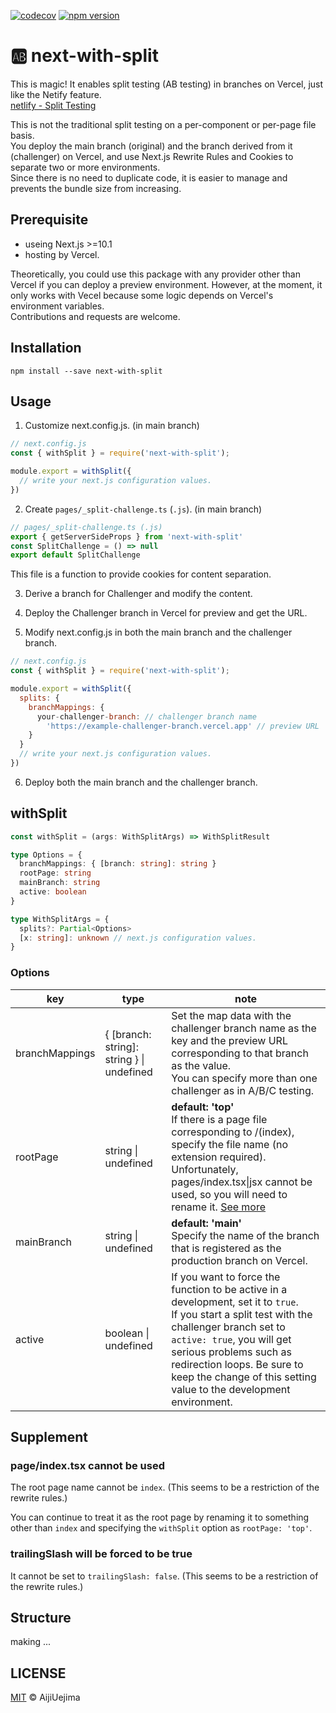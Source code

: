 [![codecov](https://codecov.io/gh/aiji42/next-with-split/branch/main/graph/badge.svg?token=P126VM3CI1)](https://codecov.io/gh/aiji42/next-with-split)
[![npm version](https://badge.fury.io/js/next-with-split.svg)](https://badge.fury.io/js/next-with-split)

# :ab: next-with-split

This is magic!  It enables split testing (AB testing) in branches on Vercel, just like the Netify feature.  
[netlify - Split Testing](https://docs.netlify.com/site-deploys/split-testing/)

This is not the traditional split testing on a per-component or per-page file basis.  
You deploy the main branch (original) and the branch derived from it (challenger) on Vercel, and use Next.js Rewrite Rules and Cookies to separate two or more environments.  
Since there is no need to duplicate code, it is easier to manage and prevents the bundle size from increasing.

## Prerequisite

- useing Next.js >=10.1
- hosting by Vercel.

Theoretically, you could use this package with any provider other than Vercel if you can deploy a preview environment. However, at the moment, it only works with Vecel because some logic depends on Vercel's environment variables.  
Contributions and requests are welcome.

## Installation

```
npm install --save next-with-split
```

## Usage
1. Customize next.config.js. (in main branch)
```js
// next.config.js
const { withSplit } = require('next-with-split');

module.export = withSplit({
  // write your next.js configuration values.
})
```

2. Create `pages/_split-challenge.ts` (`.js`). (in main branch)  
```ts
// pages/_split-challenge.ts (.js)
export { getServerSideProps } from 'next-with-split'
const SplitChallenge = () => null
export default SplitChallenge
```
This file is a function to provide cookies for content separation.

3. Derive a branch for Challenger and modify the content.

4. Deploy the Challenger branch in Vercel for preview and get the URL.

5. Modify next.config.js in both the main branch and the challenger branch.

```js
// next.config.js
const { withSplit } = require('next-with-split');

module.export = withSplit({
  splits: {
    branchMappings: {
      your-challenger-branch: // challenger branch name
        'https://example-challenger-branch.vercel.app' // preview URL
    }
  }
  // write your next.js configuration values.
})
```

6. Deploy both the main branch and the challenger branch.

## withSplit

```ts
const withSplit = (args: WithSplitArgs) => WithSplitResult

type Options = {
  branchMappings: { [branch: string]: string }
  rootPage: string
  mainBranch: string
  active: boolean
}

type WithSplitArgs = {
  splits?: Partial<Options>
  [x: string]: unknown // next.js configuration values.
}
```

### Options

|key|type|note|
| ---- | ---- | ---- |
|branchMappings|{ [branch: string]: string } \| undefined|Set the map data with the challenger branch name as the key and the preview URL corresponding to that branch as the value.<br />You can specify more than one challenger as in A/B/C testing.|
|rootPage|string \| undefined|**default: 'top'**<br />If there is a page file corresponding to /(index), specify the file name (no extension required).<br />Unfortunately, pages/index.tsx\|jsx cannot be used, so you will need to rename it. [See more](https://github.com/aiji42/next-with-split#Supplement)|
|mainBranch|string \| undefined|**default: 'main'**<br />Specify the name of the branch that is registered as the production branch on Vercel.|
|active|boolean \| undefined|If you want to force the function to be active in a development, set it to `true`.<br />If you start a split test with the challenger branch set to `active: true`, you will get serious problems such as redirection loops. Be sure to keep the change of this setting value to the development environment.|

## Supplement

### page/index.tsx cannot be used

The root page name cannot be `index`. (This seems to be a restriction of the rewrite rules.)

You can continue to treat it as the root page by renaming it to something other than `index` and specifying the `withSplit` option as `rootPage: 'top'`.

### trailingSlash will be forced to be true

It cannot be set to `trailingSlash: false`. (This seems to be a restriction of the rewrite rules.)

## Structure

making ...

## LICENSE

[MIT](https://github.com/aiji42/next-with-split/blob/main/LICENSE) © AijiUejima